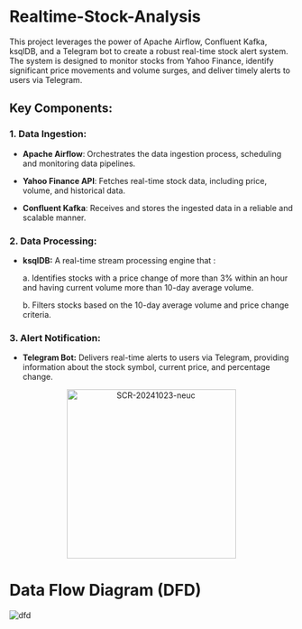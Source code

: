 # Realtime-Stock-Analysis
This project leverages the power of Apache Airflow, Confluent Kafka, ksqlDB, and a Telegram bot to create a robust real-time stock alert system. The system is designed to monitor stocks from Yahoo Finance, identify significant price movements and volume surges, and deliver timely alerts to users via Telegram.

## Key Components:

### 1. Data Ingestion:

  * **Apache Airflow**: 
          Orchestrates the data ingestion process, scheduling and monitoring data pipelines.
    
  * **Yahoo Finance API**: 
          Fetches real-time stock data, including price, volume, and historical data.
    
  *  **Confluent Kafka**: 
          Receives and stores the ingested data in a reliable and scalable manner.
### 2. Data Processing:

* **ksqlDB:**
  A real-time stream processing engine that :
  
  a. Identifies stocks with a price change of more than 3% within an hour and having current volume more than 10-day average volume.
  
  b. Filters stocks based on the 10-day average volume and price change criteria.

### 3. Alert Notification:

* **Telegram Bot:** Delivers real-time alerts to users via Telegram, providing information about the stock symbol, current price, and percentage change.

<p align="center">
  <img width="300" alt="SCR-20241023-neuc" src="https://github.com/user-attachments/assets/41675f03-1eee-4acc-88ef-27865a467765">
</p>


# Data Flow Diagram (DFD)

![dfd](https://github.com/user-attachments/assets/79b4959c-f0a6-452c-b873-0f479c0bd04b)
